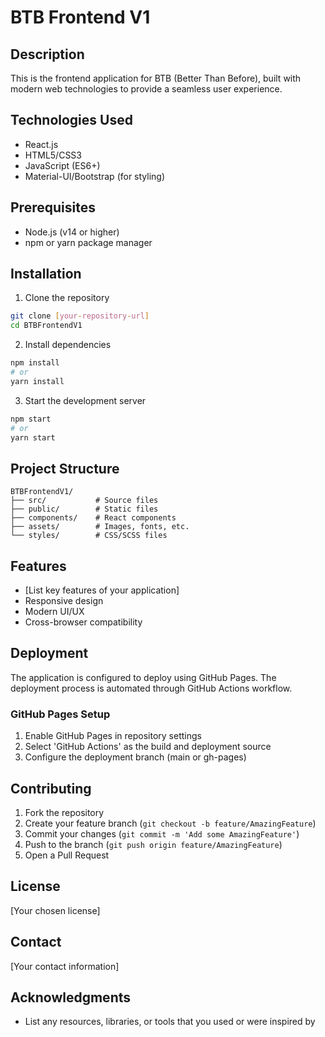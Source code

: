 # BTB Frontend V1

## Description
This is the frontend application for BTB (Better Than Before), built with modern web technologies to provide a seamless user experience.

## Technologies Used
- React.js
- HTML5/CSS3
- JavaScript (ES6+)
- Material-UI/Bootstrap (for styling)

## Prerequisites
- Node.js (v14 or higher)
- npm or yarn package manager

## Installation
1. Clone the repository
```bash
git clone [your-repository-url]
cd BTBFrontendV1
```

2. Install dependencies
```bash
npm install
# or
yarn install
```

3. Start the development server
```bash
npm start
# or
yarn start
```

## Project Structure
```
BTBFrontendV1/
├── src/           # Source files
├── public/        # Static files
├── components/    # React components
├── assets/        # Images, fonts, etc.
└── styles/        # CSS/SCSS files
```

## Features
- [List key features of your application]
- Responsive design
- Modern UI/UX
- Cross-browser compatibility

## Deployment
The application is configured to deploy using GitHub Pages. The deployment process is automated through GitHub Actions workflow.

### GitHub Pages Setup
1. Enable GitHub Pages in repository settings
2. Select 'GitHub Actions' as the build and deployment source
3. Configure the deployment branch (main or gh-pages)

## Contributing
1. Fork the repository
2. Create your feature branch (`git checkout -b feature/AmazingFeature`)
3. Commit your changes (`git commit -m 'Add some AmazingFeature'`)
4. Push to the branch (`git push origin feature/AmazingFeature`)
5. Open a Pull Request

## License
[Your chosen license]

## Contact
[Your contact information]

## Acknowledgments
- List any resources, libraries, or tools that you used or were inspired by
